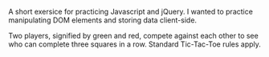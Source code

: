 A short exersice for practicing Javascript and jQuery.  I wanted to practice manipulating DOM elements and storing data client-side.

Two players, signified by green and red, compete against each other to see who can complete three squares in a row.  Standard Tic-Tac-Toe rules apply.